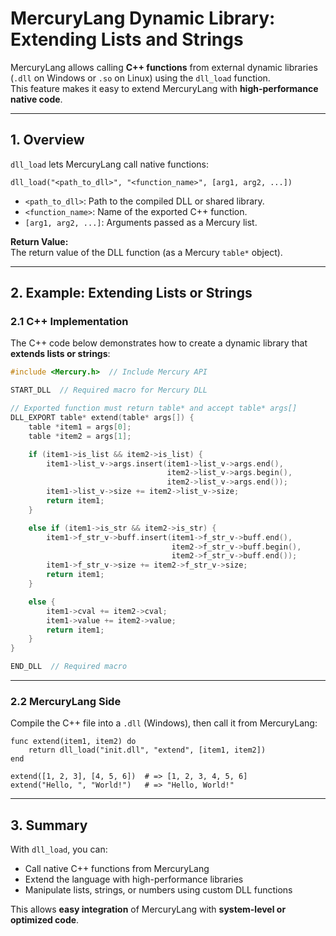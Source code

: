 # MercuryLang Dynamic Library: Extending Lists and Strings

MercuryLang allows calling **C++ functions** from external dynamic libraries (`.dll` on Windows or `.so` on Linux) using the `dll_load` function.  
This feature makes it easy to extend MercuryLang with **high-performance native code**.

---

## 1. Overview

`dll_load` lets MercuryLang call native functions:

```mercury
dll_load("<path_to_dll>", "<function_name>", [arg1, arg2, ...])
```

- `<path_to_dll>`: Path to the compiled DLL or shared library.  
- `<function_name>`: Name of the exported C++ function.  
- `[arg1, arg2, ...]`: Arguments passed as a Mercury list.  

**Return Value:**  
The return value of the DLL function (as a Mercury `table*` object).

---

## 2. Example: Extending Lists or Strings

### 2.1 C++ Implementation

The C++ code below demonstrates how to create a dynamic library that **extends lists or strings**:

```cpp
#include <Mercury.h>  // Include Mercury API

START_DLL  // Required macro for Mercury DLL

// Exported function must return table* and accept table* args[]
DLL_EXPORT table* extend(table* args[]) {
    table *item1 = args[0];
    table *item2 = args[1];

    if (item1->is_list && item2->is_list) {
        item1->list_v->args.insert(item1->list_v->args.end(),
                                   item2->list_v->args.begin(),
                                   item2->list_v->args.end());
        item1->list_v->size += item2->list_v->size;
        return item1;
    }

    else if (item1->is_str && item2->is_str) {
        item1->f_str_v->buff.insert(item1->f_str_v->buff.end(),
                                    item2->f_str_v->buff.begin(),
                                    item2->f_str_v->buff.end());
        item1->f_str_v->size += item2->f_str_v->size;
        return item1;
    }

    else {
        item1->cval += item2->cval;
        item1->value += item2->value;
        return item1;
    }
}

END_DLL  // Required macro
```

---

### 2.2 MercuryLang Side

Compile the C++ file into a `.dll` (Windows), then call it from MercuryLang:

```mercury
func extend(item1, item2) do
    return dll_load("init.dll", "extend", [item1, item2])
end

extend([1, 2, 3], [4, 5, 6])  # => [1, 2, 3, 4, 5, 6]
extend("Hello, ", "World!")   # => "Hello, World!"
```

---

## 3. Summary

With `dll_load`, you can:

* Call native C++ functions from MercuryLang  
* Extend the language with high-performance libraries  
* Manipulate lists, strings, or numbers using custom DLL functions

This allows **easy integration** of MercuryLang with **system-level or optimized code**.
